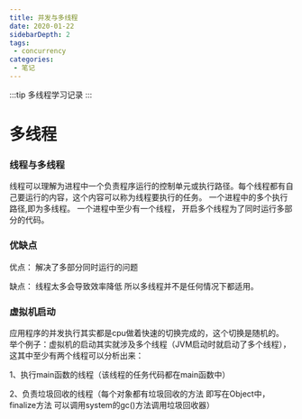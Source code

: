 ```yaml
---
title: 并发与多线程
date: 2020-01-22
sidebarDepth: 2
tags:
 - concurrency
categories:
 - 笔记
---
```


:::tip
多线程学习记录
:::

<!-- more -->
多线程
=============
### 线程与多线程
线程可以理解为进程中一个负责程序运行的控制单元或执行路径。每个线程都有自己要运行的内容，这个内容可以称为线程要执行的任务。
一个进程中的多个执行路径,即为多线程。
一个进程中至少有一个线程，
开启多个线程为了同时运行多部分的代码。

### 优缺点
优点：
解决了多部分同时运行的问题


缺点：
线程太多会导致效率降低
所以多线程并不是任何情况下都适用。
### 虚拟机启动
应用程序的并发执行其实都是cpu做着快速的切换完成的，这个切换是随机的。
举个例子：虚拟机的启动其实就涉及多个线程（JVM启动时就启动了多个线程），
这其中至少有两个线程可以分析出来：


1、执行main函数的线程（该线程的任务代码都在main函数中）


2、负责垃圾回收的线程（每个对象都有垃圾回收的方法 即写在Object中，finalize方法 可以调用system的gc()方法调用垃圾回收器）

